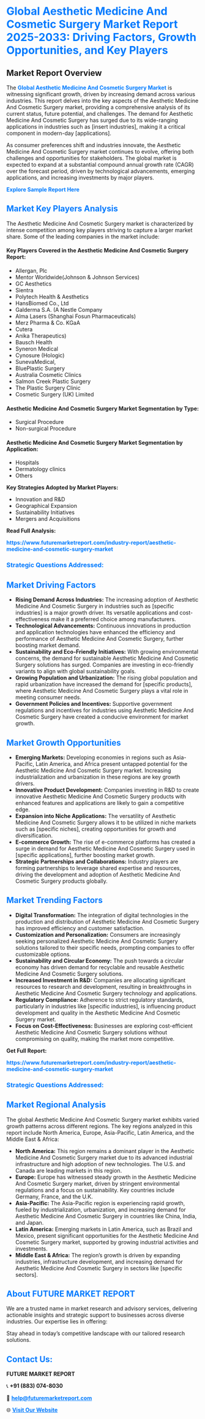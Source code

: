 <h1 style="color: #007BFF;">Global Aesthetic Medicine And Cosmetic Surgery Market Report 2025-2033: Driving Factors, Growth Opportunities, and Key Players</h1>

<section id="overview">
<h2>Market Report Overview</h2>
<p>The <a href="https://www.futuremarketreport.com/industry-report/aesthetic-medicine-and-cosmetic-surgery-market" style="color: #007BFF; text-decoration: none;"><strong>Global Aesthetic Medicine And Cosmetic Surgery Market</strong></a> is witnessing significant growth, driven by increasing demand across various industries. This report delves into the key aspects of the Aesthetic Medicine And Cosmetic Surgery market, providing a comprehensive analysis of its current status, future potential, and challenges. The demand for Aesthetic Medicine And Cosmetic Surgery has surged due to its wide-ranging applications in industries such as [insert industries], making it a critical component in modern-day [applications].</p>
<p>As consumer preferences shift and industries innovate, the Aesthetic Medicine And Cosmetic Surgery market continues to evolve, offering both challenges and opportunities for stakeholders. The global market is expected to expand at a substantial compound annual growth rate (CAGR) over the forecast period, driven by technological advancements, emerging applications, and increasing investments by major players.</p>
</section>

<section id="overview">
<p><a href="https://www.futuremarketreport.com/request-sample/reportId=47843" style="color: #007BFF; text-decoration: none;"><strong>Explore Sample Report Here</strong></a></p>
</section>

<section id="key-players">
<h2 style="color: #007BFF;">Market Key Players Analysis</h2>
<p>The Aesthetic Medicine And Cosmetic Surgery market is characterized by intense competition among key players striving to capture a larger market share. Some of the leading companies in the market include:</p>
<h4>Key Players Covered in the Aesthetic Medicine And Cosmetic Surgery Report:</h4>
<ul><li>Allergan, Plc</li><li>Mentor Worldwide(Johnson &amp; Johnson Services)</li><li>GC Aesthetics</li><li>Sientra</li><li>Polytech Health &amp; Aesthetics</li><li>HansBiomed Co., Ltd</li><li>Galderma S.A. (A Nestle Company</li><li>Alma Lasers (Shanghai Fosun Pharmaceuticals)</li><li>Merz Pharma &amp; Co. KGaA</li><li>Cutera</li><li>Anika Therapeutics)</li><li>Bausch Health</li><li>Syneron Medical</li><li>Cynosure (Hologic)</li><li>SunevaMedical,</li><li>BluePlastic Surgery</li><li>Australia Cosmetic Clinics</li><li>Salmon Creek Plastic Surgery</li><li>The Plastic Surgery Clinic</li><li>Cosmetic Surgery (UK) Limited</li></ul>
<h4>Aesthetic Medicine And Cosmetic Surgery Market Segmentation by Type:</h4>
<ul><li>Surgical Procedure</li><li>Non-surgical Procedure</li></ul>

<h4>Aesthetic Medicine And Cosmetic Surgery Market Segmentation by Application:</h4>
<ul><li>Hospitals</li><li>Dermatology clinics</li><li>Others</li></ul>
<p><strong>Key Strategies Adopted by Market Players:</strong></p>
<ul>
<li>Innovation and R&D</li>
<li>Geographical Expansion</li>
<li>Sustainability Initiatives</li>
<li>Mergers and Acquisitions</li>
</ul>
</section>

<section>
<p><strong>Read Full Analysis: </strong></p><a href="https://www.futuremarketreport.com/industry-report/aesthetic-medicine-and-cosmetic-surgery-market" style="color: #007BFF; text-decoration: none;"><strong>https://www.futuremarketreport.com/industry-report/aesthetic-medicine-and-cosmetic-surgery-market</strong></a>
<h3 style="color: #007BFF;">Strategic Questions Addressed:</h3>
</section>

<section id="driving-factors">
<h2 style="color: #007BFF;">Market Driving Factors</h2>
<ul>
<li><strong>Rising Demand Across Industries:</strong> The increasing adoption of Aesthetic Medicine And Cosmetic Surgery in industries such as [specific industries] is a major growth driver. Its versatile applications and cost-effectiveness make it a preferred choice among manufacturers.</li>
<li><strong>Technological Advancements:</strong> Continuous innovations in production and application technologies have enhanced the efficiency and performance of Aesthetic Medicine And Cosmetic Surgery, further boosting market demand.</li>
<li><strong>Sustainability and Eco-Friendly Initiatives:</strong> With growing environmental concerns, the demand for sustainable Aesthetic Medicine And Cosmetic Surgery solutions has surged. Companies are investing in eco-friendly variants to align with global sustainability goals.</li>
<li><strong>Growing Population and Urbanization:</strong> The rising global population and rapid urbanization have increased the demand for [specific products], where Aesthetic Medicine And Cosmetic Surgery plays a vital role in meeting consumer needs.</li>
<li><strong>Government Policies and Incentives:</strong> Supportive government regulations and incentives for industries using Aesthetic Medicine And Cosmetic Surgery have created a conducive environment for market growth.</li>
</ul>
</section>

<section id="growth-opportunities">
<h2 style="color: #007BFF;">Market Growth Opportunities</h2>
<ul>
<li><strong>Emerging Markets:</strong> Developing economies in regions such as Asia-Pacific, Latin America, and Africa present untapped potential for the Aesthetic Medicine And Cosmetic Surgery market. Increasing industrialization and urbanization in these regions are key growth drivers.</li>
<li><strong>Innovative Product Development:</strong> Companies investing in R&D to create innovative Aesthetic Medicine And Cosmetic Surgery products with enhanced features and applications are likely to gain a competitive edge.</li>
<li><strong>Expansion into Niche Applications:</strong> The versatility of Aesthetic Medicine And Cosmetic Surgery allows it to be utilized in niche markets such as [specific niches], creating opportunities for growth and diversification.</li>
<li><strong>E-commerce Growth:</strong> The rise of e-commerce platforms has created a surge in demand for Aesthetic Medicine And Cosmetic Surgery used in [specific applications], further boosting market growth.</li>
<li><strong>Strategic Partnerships and Collaborations:</strong> Industry players are forming partnerships to leverage shared expertise and resources, driving the development and adoption of Aesthetic Medicine And Cosmetic Surgery products globally.</li>
</ul>
</section>

<section id="trending-factors">
<h2 style="color: #007BFF;">Market Trending Factors</h2>
<ul>
<li><strong>Digital Transformation:</strong> The integration of digital technologies in the production and distribution of Aesthetic Medicine And Cosmetic Surgery has improved efficiency and customer satisfaction.</li>
<li><strong>Customization and Personalization:</strong> Consumers are increasingly seeking personalized Aesthetic Medicine And Cosmetic Surgery solutions tailored to their specific needs, prompting companies to offer customizable options.</li>
<li><strong>Sustainability and Circular Economy:</strong> The push towards a circular economy has driven demand for recyclable and reusable Aesthetic Medicine And Cosmetic Surgery solutions.</li>
<li><strong>Increased Investment in R&D:</strong> Companies are allocating significant resources to research and development, resulting in breakthroughs in Aesthetic Medicine And Cosmetic Surgery technology and applications.</li>
<li><strong>Regulatory Compliance:</strong> Adherence to strict regulatory standards, particularly in industries like [specific industries], is influencing product development and quality in the Aesthetic Medicine And Cosmetic Surgery market.</li>
<li><strong>Focus on Cost-Effectiveness:</strong> Businesses are exploring cost-efficient Aesthetic Medicine And Cosmetic Surgery solutions without compromising on quality, making the market more competitive.</li>
</ul>
</section>

<section>
<p><strong>Get Full Report: </strong></p><a href="https://www.futuremarketreport.com/industry-report/aesthetic-medicine-and-cosmetic-surgery-market" style="color: #007BFF; text-decoration: none;"><strong>https://www.futuremarketreport.com/industry-report/aesthetic-medicine-and-cosmetic-surgery-market</strong></a>
<h3 style="color: #007BFF;">Strategic Questions Addressed:</h3>
</section>


<section id="regional-analysis">
<h2 style="color: #007BFF;">Market Regional Analysis</h2>
<p>The global Aesthetic Medicine And Cosmetic Surgery market exhibits varied growth patterns across different regions. The key regions analyzed in this report include North America, Europe, Asia-Pacific, Latin America, and the Middle East & Africa:</p>
<ul>
<li><strong>North America:</strong> This region remains a dominant player in the Aesthetic Medicine And Cosmetic Surgery market due to its advanced industrial infrastructure and high adoption of new technologies. The U.S. and Canada are leading markets in this region.</li>
<li><strong>Europe:</strong> Europe has witnessed steady growth in the Aesthetic Medicine And Cosmetic Surgery market, driven by stringent environmental regulations and a focus on sustainability. Key countries include Germany, France, and the U.K.</li>
<li><strong>Asia-Pacific:</strong> The Asia-Pacific region is experiencing rapid growth, fueled by industrialization, urbanization, and increasing demand for Aesthetic Medicine And Cosmetic Surgery in countries like China, India, and Japan.</li>
<li><strong>Latin America:</strong> Emerging markets in Latin America, such as Brazil and Mexico, present significant opportunities for the Aesthetic Medicine And Cosmetic Surgery market, supported by growing industrial activities and investments.</li>
<li><strong>Middle East & Africa:</strong> The region’s growth is driven by expanding industries, infrastructure development, and increasing demand for Aesthetic Medicine And Cosmetic Surgery in sectors like [specific sectors].</li>
</ul>
</section>

<footer>
<h2 style="color: #007BFF;">About FUTURE MARKET REPORT</h2>
<p>We are a trusted name in market research and advisory services, delivering actionable insights and strategic support to businesses across diverse industries. Our expertise lies in offering:</p>

<p>Stay ahead in today’s competitive landscape with our tailored research solutions.</p>

<h2 style="color: #007BFF;">Contact Us:</h2>
<p><strong>FUTURE MARKET REPORT</strong></p>
<p>📞 <strong>+91 (883) 074-8030</strong></p>
<p>📧 <strong><a href="mailto:help@futuremarketreport.com" style="color: #007BFF;">help@futuremarketreport.com</a></strong></p>
<p>🌐 <strong><a href="https://www.futuremarketreport.com/" style="color: #007BFF;">Visit Our Website</a></strong></p>
</footer>